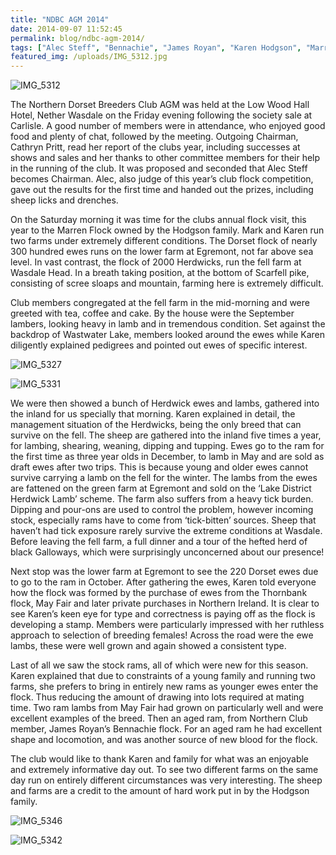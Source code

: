 ```yaml
---
title: "NDBC AGM 2014"
date: 2014-09-07 11:52:45
permalink: blog/ndbc-agm-2014/
tags: ["Alec Steff", "Bennachie", "James Royan", "Karen Hodgson", "Marren", "May Fair", "NDBC", "Open Day", "Poll Dorset", "Thornbank"]
featured_img: /uploads/IMG_5312.jpg
---
```


![IMG_5312](/uploads/IMG_5312.jpg)

The Northern Dorset Breeders Club AGM was held at the Low Wood Hall Hotel, Nether Wasdale on the Friday evening following the society sale at Carlisle. A good number of members were in attendance, who enjoyed good food and plenty of chat, followed by the meeting. Outgoing Chairman, Cathryn Pritt, read her report of the clubs year, including successes at shows and sales and her thanks to other committee members for their help in the running of the club. It was proposed and seconded that Alec Steff becomes Chairman. Alec, also judge of this year’s club flock competition, gave out the results for the first time and handed out the prizes, including sheep licks and drenches.

On the Saturday morning it was time for the clubs annual flock visit, this year to the Marren Flock owned by the Hodgson family. Mark and Karen run two farms under extremely different conditions. The Dorset flock of nearly 300 hundred ewes runs on the lower farm at Egremont, not far above sea level. In vast contrast, the flock of 2000 Herdwicks, run the fell farm at Wasdale Head. In a breath taking position, at the bottom of Scarfell pike, consisting of scree sloaps and mountain, farming here is extremely difficult.

Club members congregated at the fell farm in the mid-morning and were greeted with tea, coffee and cake. By the house were the September lambers, looking heavy in lamb and in tremendous condition. Set against the backdrop of Wastwater Lake, members looked around the ewes while Karen diligently explained pedigrees and pointed out ewes of specific interest.

![IMG_5327](/uploads/IMG_5327.jpg)

![IMG_5331](/uploads/IMG_5331.jpg)

We were then showed a bunch of Herdwick ewes and lambs, gathered into the inland for us specially that morning. Karen explained in detail, the management situation of the Herdwicks, being the only breed that can survive on the fell. The sheep are gathered into the inland five times a year, for lambing, shearing, weaning, dipping and tupping. Ewes go to the ram for the first time as three year olds in December, to lamb in May and are sold as draft ewes after two trips. This is because young and older ewes cannot survive carrying a lamb on the fell for the winter. The lambs from the ewes are fattened on the green farm at Egremont and sold on the ‘Lake District Herdwick Lamb’ scheme. The farm also suffers from a heavy tick burden. Dipping and pour-ons are used to control the problem, however incoming stock, especially rams have to come from ‘tick-bitten’ sources. Sheep that haven’t had tick exposure rarely survive the extreme conditions at Wasdale. Before leaving the fell farm, a full dinner and a tour of the hefted herd of black Galloways, which were surprisingly unconcerned about our presence!

Next stop was the lower farm at Egremont to see the 220 Dorset ewes due to go to the ram in October. After gathering the ewes, Karen told everyone how the flock was formed by the purchase of ewes from the Thornbank flock, May Fair and later private purchases in Northern Ireland. It is clear to see Karen’s keen eye for type and correctness is paying off as the flock is developing a stamp. Members were particularly impressed with her ruthless approach to selection of breeding females! Across the road were the ewe lambs, these were well grown and again showed a consistent type.

Last of all we saw the stock rams, all of which were new for this season. Karen explained that due to constraints of a young family and running two farms, she prefers to bring in entirely new rams as younger ewes enter the flock. Thus reducing the amount of drawing into lots required at mating time. Two ram lambs from May Fair had grown on particularly well and were excellent examples of the breed. Then an aged ram, from Northern Club member, James Royan’s Bennachie flock. For an aged ram he had excellent shape and locomotion, and was another source of new blood for the flock.

The club would like to thank Karen and family for what was an enjoyable and extremely informative day out. To see two different farms on the same day run on entirely different circumstances was very interesting. The sheep and farms are a credit to the amount of hard work put in by the Hodgson family.

![IMG_5346](/uploads/IMG_5346.jpg)

![IMG_5342](/uploads/IMG_5342.jpg)
